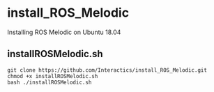 # install_ROS_Melodic
Installing ROS Melodic on Ubuntu 18.04 

## installROSMelodic.sh

    git clone https://github.com/Interactics/install_ROS_Melodic.git
    chmod +x installROSMelodic.sh
    bash ./installROSMelodic.sh
